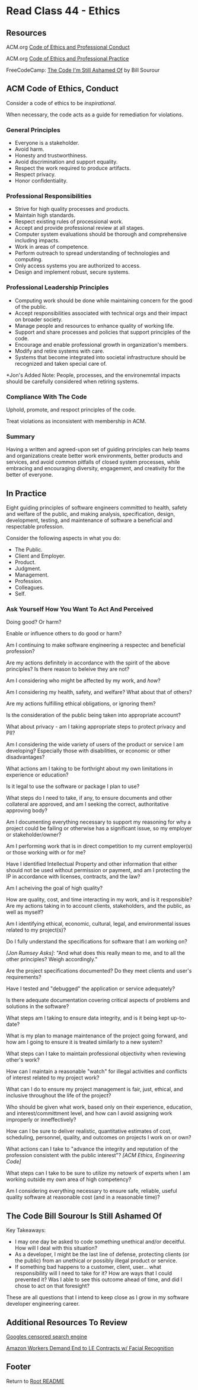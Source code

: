 # Read Class 44 - Ethics

## Resources

ACM.org [Code of Ethics and Professional Conduct](https://www.acm.org/code-of-ethics)

ACM.org [Code of Ethics and Professional Practice](https://ethics.acm.org/code-of-ethics/software-engineering-code/)

FreeCodeCamp: [The Code I'm Still Ashamed Of](https://www.freecodecamp.org/news/the-code-im-still-ashamed-of-e4c021dff55e) by Bill Sourour

## ACM Code of Ethics, Conduct

Consider a code of ethics to be *inspirational*.

When necessary, the code acts as a guide for remediation for violations.

### General Principles

- Everyone is a stakeholder.
- Avoid harm.
- Honesty and trustworthiness.
- Avoid discrimination and support equality.
- Respect the work required to produce artifacts.
- Respect privacy.
- Honor confidentiality.

### Professional Responsibilities

- Strive for high quality processes and products.
- Maintain high standards.
- Respect existing rules of processional work.
- Accept and provide professional review at all stages.
- Computer system evaluations should be thorough and comprehensive including impacts.
- Work in areas of competence.
- Perform outreach to spread understanding of technologies and computing.
- Only access systems you are authorized to access.
- Design and implement robust, secure systems.

### Professional Leadership Principles

- Computing work should be done while maintaining concern for the good of the public.
- Accept responsibilities associated with technical orgs and their impact on broader society.
- Manage people and resources to enhance quality of working life.
- Support and share processes and policies that support principles of the code.
- Encourage and enable professional growth in organization's members.
- Modify and retire systems with care.
- Systems that become integrated into societal infrastructure should be recognized and taken special care of.

*Jon's Added Note: People, processes, and the environemntal impacts should be carefully considered when retiring systems.

### Compliance With The Code

Uphold, promote, and respoct principles of the code.

Treat violations as inconsistent with membership in ACM.

### Summary

Having a written and agreed-upon set of guiding principles can help teams and organizations create better work environments, better products and services, and avoid common pitfalls of closed system processes, while embracing and encouraging diversity, engagement, and creativity for the better of everyone.

## In Practice

Eight guiding principles of software engineers committed to health, safety and welfare of the public, and making analysis, specification, design, development, testing, and maintenance of software a beneficial and respectable profession.

Consider the following aspects in what you do:

- The Public.
- Client and Employer.
- Product.
- Judgment.
- Management.
- Profession.
- Colleagues.
- Self.

### Ask Yourself How You Want To Act And Perceived

Doing good? Or harm?

Enable or influence others to do good or harm?

Am I continuing to make software engineering a respectec and beneficial profession?

Are my actions definitely in accordance with the spirit of the above principles? Is there reason to beleive they are not?

Am I considering who might be affected by my work, and *how*?

Am I considering my health, safety, and welfare? What about that of others?

Are my actions fulfilling ethical obligations, or ignoring them?

Is the consideration of the public being taken into appropriate account?

What about privacy - am I taking appropriate steps to protect privacy and PII?

Am I considering the wide variety of users of the product or service I am developing? Especially those with disabilities, or economic or other disadvantages?

What actions am I taking to be forthright about my own limitations in experience or education?

Is it legal to use the software or package I plan to use?

What steps do I need to take, if any, to ensure documents and other collateral are approved, and am I seeking the correct, authoritative approving body?

Am I documenting everything necessary to support my reasoning for why a project could be failing or otherwise has a significant issue, so my employer or stakeholder/owner?

Am I performing work that is in direct competition to my current employer(s) or those working with or for me?

Have I identified Intellectual Property and other information that either should not be used without permission or payment, and am I protecting the IP in accordance with licenses, contracts, and the law?

Am I acheiving the goal of high quality?

How are quality, cost, and time interacting in my work, and is it responsible? Are my actions taking in to account clients, stakeholders, and the public, as well as myself?

Am I identifying ethical, economic, cultural, legal, and environmental issues related to my project(s)?

Do I fully understand the specifications for software that I am working on?

*[Jon Rumsey Asks]*: "And what does this really mean to me, and to all the other principles? Weigh accordingly."

Are the project specifications documented? Do they meet clients and user's requirements?

Have I tested and "debugged" the application or service adequately?

Is there adequate documentation covering critical aspects of problems and solutions in the software?

What steps am I taking to ensure data integrity, and is it being kept up-to-date?

What is my plan to manage maintenance of the project going forward, and how am I going to ensure it is treated similarly to a new system?

What steps can I take to maintain professional objectivity when reviewing other's work?

How can I maintain a reasonable "watch" for illegal activities and conflicts of interest related to my project work?

What can I do to ensure my project management is fair, just, ethical, and inclusive throughout the life of the project?

Who should be given what work, based only on their experience, education, and interest/committment level, and how can I avoid assigning work improperly or inneffectively?

How can I be sure to deliver realistic, quantitative estimates of cost, scheduling, personnel, quality, and outcomes on projects I work on or own?

What actions can I take to "advance the integrity and reputation of the profession consistent with the public interest"? *[ACM Ethics, Engineering Code]*

What steps can I take to be sure to utilize my netowrk of experts when I am working outside my own area of high competency?

Am I considering everything necessary to ensure safe, reliable, useful quality software at reasonable cost (and in a reasonable time)?

## The Code Bill Sourour Is Still Ashamed Of

Key Takeaways:

- I may one day be asked to code something unethical and/or deceitful. How will I deal with this situation?
- As a developer, I might be the last line of defense, protecting clients (or the public) from an unethical or possibly illegal product or service.
- If something bad happens to a customer, client, user... what responsibility will I need to take for it? How are ways that I could prevented it? Was I able to see this outcome ahead of time, and did I chose to act on that foresight?

These are all questions that I intend to keep close as I grow in my software developer engineering career.

## Additional Resources To Review

[Googles censored search engine](https://www.vox.com/2018/8/17/17704526/google-dragonfly-censored-search-engine-china)

[Amazon Workers Demand End to LE Contracts w/ Facial Recognition](https://gizmodo.com/amazon-workers-demand-jeff-bezos-cancel-face-recognitio-1827037509)


## Footer

Return to [Root README](../README.html)